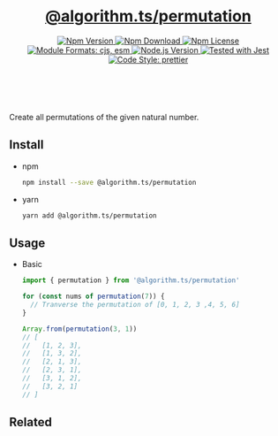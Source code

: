 <header>
  <h1 align="center">
    <a href="https://github.com/guanghechen/algorithm.ts/tree/@algorithm.ts/permutation@1.0.4/packages/permutation#readme">@algorithm.ts/permutation</a>
  </h1>
  <div align="center">
    <a href="https://www.npmjs.com/package/@algorithm.ts/permutation">
      <img
        alt="Npm Version"
        src="https://img.shields.io/npm/v/@algorithm.ts/permutation.svg"
      />
    </a>
    <a href="https://www.npmjs.com/package/@algorithm.ts/permutation">
      <img
        alt="Npm Download"
        src="https://img.shields.io/npm/dm/@algorithm.ts/permutation.svg"
      />
    </a>
    <a href="https://www.npmjs.com/package/@algorithm.ts/permutation">
      <img
        alt="Npm License"
        src="https://img.shields.io/npm/l/@algorithm.ts/permutation.svg"
      />
    </a>
    <a href="#install">
      <img
        alt="Module Formats: cjs, esm"
        src="https://img.shields.io/badge/module_formats-cjs%2C%20esm-green.svg"
      />
    </a>
    <a href="https://github.com/nodejs/node">
      <img
        alt="Node.js Version"
        src="https://img.shields.io/node/v/@algorithm.ts/permutation"
      />
    </a>
    <a href="https://github.com/facebook/jest">
      <img
        alt="Tested with Jest"
        src="https://img.shields.io/badge/tested_with-jest-9c465e.svg"
      />
    </a>
    <a href="https://github.com/prettier/prettier">
      <img
        alt="Code Style: prettier"
        src="https://img.shields.io/badge/code_style-prettier-ff69b4.svg?style=flat-square"
      />
    </a>
  </div>
</header>
<br/>

Create all permutations of the given natural number.

## Install

- npm

  ```bash
  npm install --save @algorithm.ts/permutation
  ```

- yarn

  ```bash
  yarn add @algorithm.ts/permutation
  ```

## Usage

- Basic

  ```typescript
  import { permutation } from '@algorithm.ts/permutation'

  for (const nums of permutation(7)) {
    // Tranverse the permutation of [0, 1, 2, 3 ,4, 5, 6]
  }

  Array.from(permutation(3, 1))
  // [
  //   [1, 2, 3],
  //   [1, 3, 2],
  //   [2, 1, 3],
  //   [2, 3, 1],
  //   [3, 1, 2],
  //   [3, 2, 1]
  // ]
  ```

## Related

[homepage]:
  https://github.com/guanghechen/algorithm.ts/tree/@algorithm.ts/permutation@1.0.4/packages/permutation#readme

